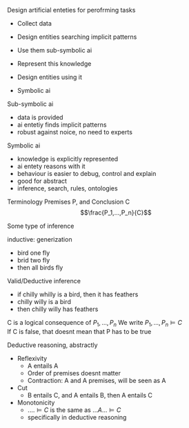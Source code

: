 Design artificial enteties for perofrming tasks
- Collect data
- Design entities searching implicit patterns
- Use them sub-symbolic ai

- Represent this knowledge
- Design entities using it
- Symbolic ai

Sub-symbolic ai
- data is provided
- ai entetiy finds implicit patterns
- robust against noice, no need to experts

Symbolic ai
- knowledge is explicitly represented
- ai entety reasons with it
- behaviour is easier to debug, control and explain
- good for abstract
- inference, search, rules, ontologies


Terminology
Premises P, and Conclusion C
$$\frac{P_1,...,P_n}{C}$$


Some type of inference

inductive: generization
- bird one fly
- brid two fly
- then all birds fly

Valid/Deductive inference
- if chilly whilly is a bird, then it has feathers
- chilly willy is a bird
- then chilly willy has feathers

C is a logical consequence of $P_1,...,P_n$
We write $P_1, ... , P_n \models C$  
If C is false, that doesnt mean that P has to be true

Deductive reasoning, abstractly
- Reflexivity
	- A entails A
	- Order of premises doesnt matter
	- Contraction: A and A premises, will be seen as A
- Cut
	- B entails C, and A entails B, then A entails C
- Monotonicity
	- $.... \models C$ is the same as $...A...\models C$ 
	- specifically in deductive reasoning